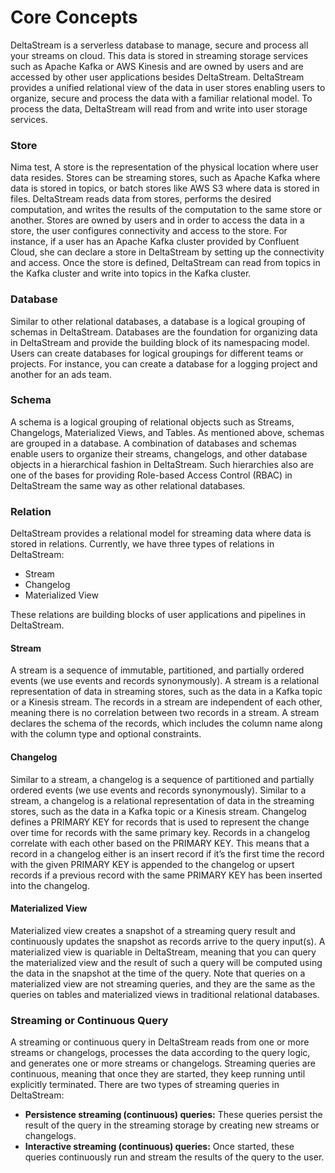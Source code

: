 # Core Concepts

DeltaStream is a serverless database to manage, secure and process all your streams on cloud. This data is stored in streaming storage services such as Apache Kafka or AWS Kinesis and are owned by users and are accessed by other user applications besides DeltaStream. DeltaStream provides a unified relational view of the data in user stores enabling users to organize, secure and process the data with a familiar relational model. To process the data, DeltaStream will read from and write into user storage services.

### Store <a href="#_store" id="_store"></a>

Nima test, A store is the representation of the physical location where user data resides. Stores can be streaming stores, such as Apache Kafka where data is stored in topics, or batch stores like AWS S3 where data is stored in files. DeltaStream reads data from stores, performs the desired computation, and writes the results of the computation to the same store or another. Stores are owned by users and in order to access the data in a store, the user configures connectivity and access to the store. For instance, if a user has an Apache Kafka cluster provided by Confluent Cloud, she can declare a store in DeltaStream by setting up the connectivity and access. Once the store is defined, DeltaStream can read from topics in the Kafka cluster and write into topics in the Kafka cluster.

### Database <a href="#_database" id="_database"></a>

Similar to other relational databases, a database is a logical grouping of schemas in DeltaStream. Databases are the foundation for organizing data in DeltaStream and provide the building block of its namespacing model. Users can create databases for logical groupings for different teams or projects. For instance, you can create a database for a logging project and another for an ads team.

### Schema <a href="#_schema" id="_schema"></a>

A schema is a logical grouping of relational objects such as Streams, Changelogs, Materialized Views, and Tables. As mentioned above, schemas are grouped in a database. A combination of databases and schemas enable users to organize their streams, changelogs, and other database objects in a hierarchical fashion in DeltaStream. Such hierarchies also are one of the bases for providing Role-based Access Control (RBAC) in DeltaStream the same way as other relational databases.

### Relation <a href="#_relation" id="_relation"></a>

DeltaStream provides a relational model for streaming data where data is stored in relations. Currently, we have three types of relations in DeltaStream:

* Stream
* Changelog
* Materialized View

These relations are building blocks of user applications and pipelines in DeltaStream.

#### Stream <a href="#_stream" id="_stream"></a>

A stream is a sequence of immutable, partitioned, and partially ordered events (we use events and records synonymously). A stream is a relational representation of data in streaming stores, such as the data in a Kafka topic or a Kinesis stream. The records in a stream are independent of each other, meaning there is no correlation between two records in a stream. A stream declares the schema of the records, which includes the column name along with the column type and optional constraints.

#### Changelog <a href="#_changelog" id="_changelog"></a>

Similar to a stream, a changelog is a sequence of partitioned and partially ordered events (we use events and records synonymously). Similar to a stream, a changelog is a relational representation of data in the streaming stores, such as the data in a Kafka topic or a Kinesis stream. Changelog defines a PRIMARY KEY for records that is used to represent the change over time for records with the same primary key. Records in a changelog correlate with each other based on the PRIMARY KEY. This means that a record in a changelog either is an insert record if it’s the first time the record with the given PRIMARY KEY is appended to the changelog or upsert records if a previous record with the same PRIMARY KEY has been inserted into the changelog.

#### Materialized View <a href="#_materialized_view" id="_materialized_view"></a>

Materialized view creates a snapshot of a streaming query result and continuously updates the snapshot as records arrive to the query input(s). A materialized view is quariable in DeltaStream, meaning that you can query the materialized view and the result of such a query will be computed using the data in the snapshot at the time of the query. Note that queries on a materialized view are not streaming queries, and they are the same as the queries on tables and materialized views in traditional relational databases.

### Streaming or Continuous Query <a href="#_streaming_or_continuous_query" id="_streaming_or_continuous_query"></a>

A streaming or continuous query in DeltaStream reads from one or more streams or changelogs, processes the data according to the query logic, and generates one or more streams or changelogs. Streaming queries are continuous, meaning that once they are started, they keep running until explicitly terminated. There are two types of streaming queries in DeltaStream:

* **Persistence streaming (continuous) queries:** These queries persist the result of the query in the streaming storage by creating new streams or changelogs.
* **Interactive streaming (continuous) queries:** Once started, these queries continuously run and stream the results of the query to the user.
